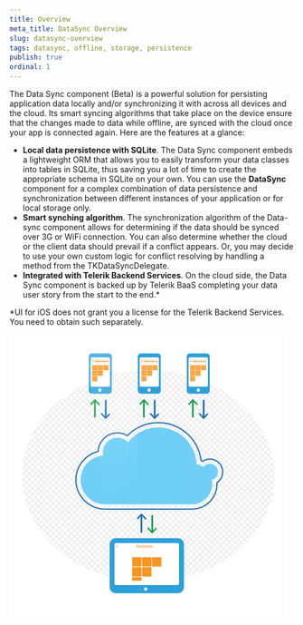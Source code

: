 ```yaml
---
title: Overview
meta_title: DataSync Overview
slug: datasync-overview
tags: datasync, offline, storage, persistence
publish: true
ordinal: 1
---
```


The Data Sync component (Beta) is a powerful solution for persisting application data locally and/or synchronizing it with across all devices and the cloud. Its smart syncing algorithms that take place on the device ensure that the changes made to data while offline, are synced with the cloud once your app is connected again. Here are the features at a glance:

- **Local data persistence with SQLite**. The Data Sync component embeds a lightweight ORM that allows you to easily transform your data classes into tables in SQLite, thus saving you a lot of time to create the appropriate schema in SQLite on your own. You can use the **DataSync** component for a complex combination of data persistence and synchronization between different instances of your application or for local storage only.
- **Smart synching algorithm**. The synchronization algorithm of the Data-sync component allows for determining if the data should be synced over 3G or WiFi connection. You can also determine whether the cloud or the client data should prevail if a conflict appears. Or, you may decide to use your own custom logic for conflict resolving by handling a method from the TKDataSyncDelegate.
- **Integrated with Telerik Backend Services**. On the cloud side, the Data Sync component is backed up by Telerik BaaS completing your data user story from the start to the end.*

*UI for iOS does not grant you a license for the Telerik Backend Services. You need to obtain such separately.

<img src="../images/datasync-overview001.jpg"/>